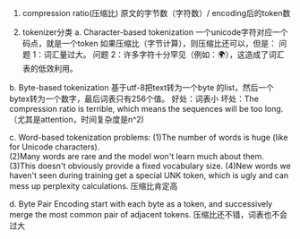 1. compression ratio(压缩比)
原文的字节数（字符数）/ encoding后的token数

2. tokenizer分类
a. Character-based tokenization
一个unicode字符对应一个码点，就是一个token
如果压缩比（字节计算），则压缩比还可以，但是：
问题 1：词汇量过大。
问题 2：许多字符十分罕见（例如：🌍），这造成了词汇表的低效利用。

b. Byte-based tokenization
基于utf-8把text转为一个byte 的list，然后一个bytex转为一个数字，最后词表只有256个值。
好处：词表小
坏处：The compression ratio is terrible, which means the sequences will be too long.（尤其是attention，时间复杂度是n^2)

c. Word-based tokenization
problems: 
(1)The number of words is huge (like for Unicode characters).  
(2)Many words are rare and the model won't learn much about them.
(3)This doesn't obviously provide a fixed vocabulary size.
(4)New words we haven't seen during training get a special UNK token, which is ugly and can mess up perplexity calculations.
压缩比肯定高

d. Byte Pair Encoding
start with each byte as a token, and successively merge the most common pair of adjacent tokens.
压缩比还不错，词表也不会过大